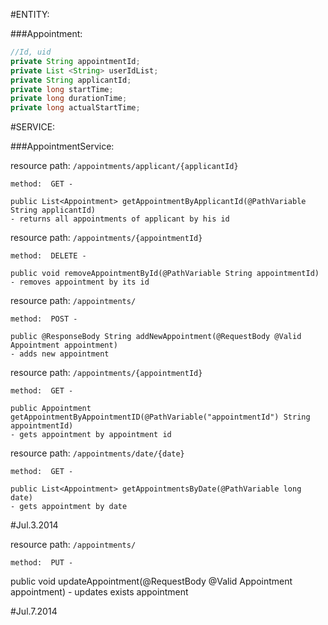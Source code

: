 #ENTITY: 

###Appointment:
```java
//Id, uid
private String appointmentId;
private List <String> userIdList;
private String applicantId;
private long startTime;
private long durationTime;
private long actualStartTime;


```

#SERVICE:

###AppointmentService:

resource path: ```/appointments/applicant/{applicantId}```
	
	method:  GET - 
	
	public List<Appointment> getAppointmentByApplicantId(@PathVariable String applicantId) 
    - returns all appointments of applicant by his id

resource path: ```/appointments/{appointmentId}```

    method:  DELETE - 

    public void removeAppointmentById(@PathVariable String appointmentId)
    - removes appointment by its id
    
resource path: ```/appointments/```

    method:  POST - 
    
    public @ResponseBody String addNewAppointment(@RequestBody @Valid Appointment appointment)
    - adds new appointment

resource path: ```/appointments/{appointmentId}```

    method:  GET - 
    
    public Appointment getAppointmentByAppointmentID(@PathVariable("appointmentId") String appointmentId)
    - gets appointment by appointment id

resource path: ```/appointments/date/{date}```

    method:  GET - 
    
    public List<Appointment> getAppointmentsByDate(@PathVariable long date)
    - gets appointment by date
    
#Jul.3.2014

resource path: ```/appointments/```

    method:  PUT -

   public void updateAppointment(@RequestBody @Valid Appointment appointment)
    - updates exists appointment

#Jul.7.2014